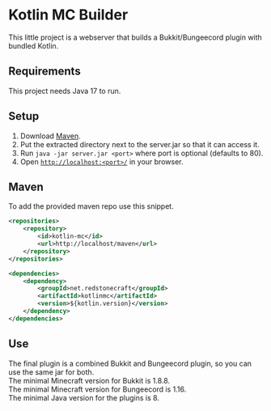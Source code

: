 # Kotlin MC Builder

This little project is a webserver that builds a
Bukkit/Bungeecord plugin with bundled Kotlin.

## Requirements
This project needs Java 17 to run.

## Setup
1. Download [Maven](https://dlcdn.apache.org/maven/maven-3/3.8.3/binaries/apache-maven-3.8.3-bin.zip).
2. Put the extracted directory next to the server.jar so that it can access it.
3. Run `java -jar server.jar <port>` where port is optional (defaults to 80).
4. Open [`http://localhost:<port>/`](https://localhost:80/) in your browser.

## Maven
To add the provided maven repo use this snippet.
```xml
<repositories>
    <repository>
        <id>kotlin-mc</id>
        <url>http://localhost/maven</url>
    </repository>
</repositories>

<dependencies>
    <dependency>
        <groupId>net.redstonecraft</groupId>
        <artifactId>kotlinmc</artifactId>
        <version>${kotlin.version}</version>
    </dependency>
</dependencies>
```

## Use
The final plugin is a combined Bukkit and Bungeecord plugin, so you can use the same jar for both.  
The minimal Minecraft version for Bukkit is 1.8.8.  
The minimal Minecraft version for Bungeecord is 1.16.  
The minimal Java version for the plugins is 8.
